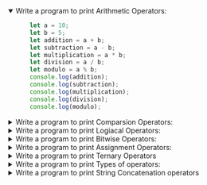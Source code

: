 <details open>
<summary>Write a program to print Arithmetic Operators:</summary>
<p>

```javascript
      let a = 10;
      let b = 5;
      let addition = a + b;
      let subtraction = a - b;
      let multiplication = a * b;
      let division = a / b;
      let modulo = a % b;
      console.log(addition);
      console.log(subtraction);
      console.log(multiplication);
      console.log(division);      
      console.log(modulo);  
```
</p>
</details>

<details>
<summary>Write a program to print Comparsion Operators:</summary>
<p>

   ```javascript
   
    	let x = 10;
    	let y = 5;
    	console.log(x == y);  // false
    	console.log(x != y);  // true
    	console.log(x === y); // false
    	console.log(x !== y); // true
    	console.log(x > y);   // true
    	console.log(x < y);   // false
    	console.log(x >= y);  // true
    	console.log(x <= y);  // false
   ```
</p>
</details>

<details>
<summary>Write a program to print Logiacal Operators: </summary>
<p>
  
```javascript         
    let isTrue = true;
    let isFalse = false;
    console.log(isTrue && isFalse);
    console.log(isTrue || isFalse); 
    console.log(!isTrue);
```

</p>
</details>

<details>
<summary>Write a program to print Bitwise Operators: </summary>
<p>

```javascript
  
   var x=10;
   var y=5;
  
  console.log(x & y); // 0
  console.log(x | y); // 15
  console.log(x ^ y); // 15
  console.log(x << y); // 100
  console.log(x >> y);
```
</p>
</details>

<details>
<summary>Write a program to print Assignment Operators: </summary>
<p>
  
  ```javascript
        
      var x=30;
      var y=10;
      
      x += y; // x = x + y
      console.log(x); // 15
      
      x -= y; // x = x - y
      console.log(x); // 10
      
      x *= y; // x = x * y
      console.log(x); // 50
      
      x /= y; // x = x / y
      console.log(x); // 10
      
      x %= y; // x = x % y
      console.log(x); // 0
  ```

</p>
</details>

<details>
<summary>Write a program to print Ternary Operators</summary>
<p>

  ```javascript
        
    let age = 18;
    let canVote = age >= 18 ? "Yes" : "No";
    console.log(canVote); // "Yes"
        
  ```
    
</p>
</details>

<details>
<summary>Write a program to print Types of operators: </summary>
<p>

```javascript
    let variable = 42;
    console.log(typeof variable); // "number"
```
</p>
</details>

<details>
<summary>Write a program to print String Concatenation operators</summary>
<p>
  
```javascript
    
  let greeting = "Hello, ";
  let name = "John";
  let message = greeting + name;
  console.log(message); // "Hello, John"
```
</p>
</details>










